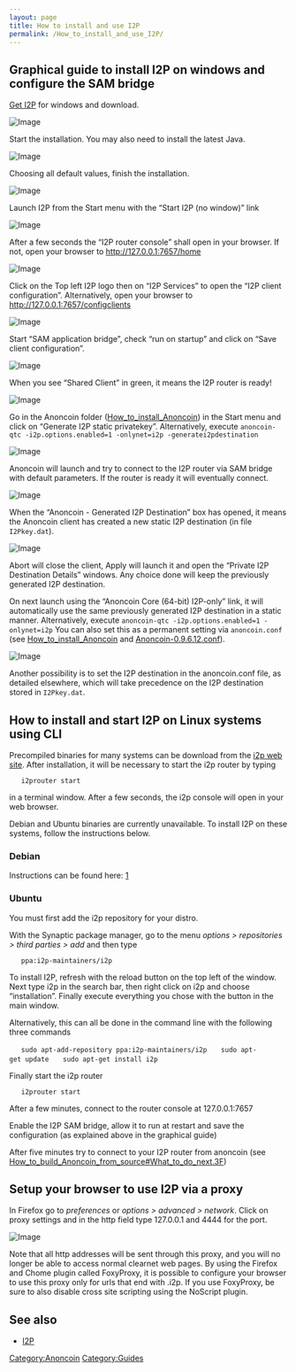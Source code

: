 ```yaml
---
layout: page
title: How to install and use I2P
permalink: /How_to_install_and_use_I2P/
---
```


Graphical guide to install I2P on windows and configure the SAM bridge
----------------------------------------------------------------------

[Get I2P](https://geti2p.net/en/download) for windows and download.



![Image](/img/I2P1.PNG "wikilink")

Start the installation. You may also need to install the latest Java.

![Image](/img/I2P2.PNG "wikilink")

Choosing all default values, finish the installation.

![Image](/img/I2P3.PNG "wikilink")

Launch I2P from the Start menu with the “Start I2P (no window)” link

![Image](/img/I2P4.PNG "wikilink")

After a few seconds the “I2P router console” shall open in your browser. If not, open your browser to <http://127.0.0.1:7657/home>

![Image](/img/I2P5.PNG "wikilink")

Click on the Top left I2P logo then on “I2P Services” to open the “I2P client configuration”. Alternatively, open your browser to <http://127.0.0.1:7657/configclients>

![Image](/img/I2P6.PNG "wikilink")

Start “SAM application bridge”, check “run on startup” and click on “Save client configuration”.

![Image](/img/I2P7.png "wikilink")

When you see “Shared Client” in green, it means the I2P router is ready!

![Image](/img/I2P8.png "wikilink")

Go in the Anoncoin folder ([How_to_install_Anoncoin](/How_to_install_Anoncoin "wikilink")) in the Start menu and click on “Generate I2P static privatekey”. Alternatively, execute `anoncoin-qtc -i2p.options.enabled=1 -onlynet=i2p -generatei2pdestination`

![Image](/img/I2P9.png "wikilink")

Anoncoin will launch and try to connect to the I2P router via SAM bridge with default parameters. If the router is ready it will eventually connect.

![Image](/img/I2P10.png "wikilink")

When the “Anoncoin - Generated I2P Destination” box has opened, it means the Anoncoin client has created a new static I2P destination (in file `I2Pkey.dat`).

![Image](/img/I2P11.png "wikilink")

Abort will close the client, Apply will launch it and open the “Private I2P Destination Details” windows. Any choice done will keep the previously generated I2P destination.

On next launch using the “Anoncoin Core (64-bit) I2P-only” link, it will automatically use the same previously generated I2P destination in a static manner. Alternatively, execute `anoncoin-qtc -i2p.options.enabled=1 -onlynet=i2p` You can also set this as a permanent setting via `anoncoin.conf` (see [How_to_install_Anoncoin](/How_to_install_Anoncoin "wikilink") and [Anoncoin-0.9.6.12.conf](/Anoncoin-0.9.6.12.conf "wikilink")).

![Image](/img/Install8.png "wikilink")

Another possibility is to set the I2P destination in the anoncoin.conf file, as detailed elsewhere, which will take precedence on the I2P destination stored in `I2Pkey.dat`.

How to install and start I2P on Linux systems using CLI
-------------------------------------------------------

Precompiled binaries for many systems can be download from the [i2p web site](https://geti2p.net/en/download). After installation, it will be necessary to start the i2p router by typing

`   i2prouter start`

in a terminal window. After a few seconds, the i2p console will open in your web browser.

Debian and Ubuntu binaries are currently unavailable. To install I2P on these systems, follow the instructions below.

### Debian

Instructions can be found here: [1](https://geti2p.net/en/download/debian)

### Ubuntu

You must first add the i2p repository for your distro.

With the Synaptic package manager, go to the menu *options &gt; repositories &gt; third parties &gt; add* and then type

`   ppa:i2p-maintainers/i2p`

To install I2P, refresh with the reload button on the top left of the window. Next type i2p in the search bar, then right click on i2p and choose “installation”. Finally execute everything you chose with the button in the main window.

Alternatively, this can all be done in the command line with the following three commands

`   sudo apt-add-repository ppa:i2p-maintainers/i2p`
`   sudo apt-get update`
`   sudo apt-get install i2p`

Finally start the i2p router

`   i2prouter start`

After a few minutes, connect to the router console at 127.0.0.1:7657

Enable the I2P SAM bridge, allow it to run at restart and save the configuration (as explained above in the graphical guide)

After five minutes try to connect to your I2P router from anoncoin (see [How_to_build_Anoncoin_from_source\#What_to_do_next.3F](/How_to_build_Anoncoin_from_source#What_to_do_next.3F "wikilink"))

Setup your browser to use I2P via a proxy
-----------------------------------------

In Firefox go to *preferences* or *options &gt; advanced &gt; network*. Click on proxy settings and in the http field type 127.0.0.1 and 4444 for the port.

![Image](/img/Firefox_proxyports.jpg "wikilink")

Note that all http addresses will be sent through this proxy, and you will no longer be able to access normal clearnet web pages. By using the Firefox and Chome plugin called FoxyProxy, it is possible to configure your browser to use this proxy only for urls that end with .i2p. If you use FoxyProxy, be sure to also disable cross site scripting using the NoScript plugin.

See also
--------

-   [I2P](/I2P "wikilink")

[Category:Anoncoin](/Category:Anoncoin "wikilink") [Category:Guides](/Category:Guides "wikilink")